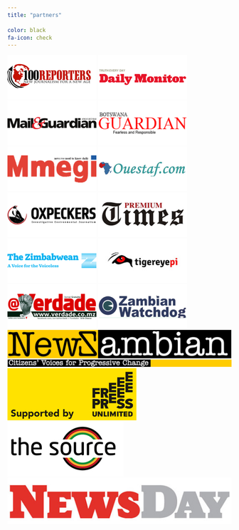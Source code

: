 ```yaml
---
title: "partners"

color: black
fa-icon: check
---
```

![](img/100Reporters.png) ![](img/Daily_Monitor.png) ![](img/MandG.png)
![](img/Guardian_Botswana.png) ![](img/mmegi.png) ![](img/Ouestaf.png)
![](img/Oxpeckers.png) ![](img/PremiumTimes.png) ![](img/thezimbawean.png)
![](img/tigereyepi.png) ![](img/Verdade.png) ![](img/zambianwatchdog.png)
![](img/newz.jpg) ![](img/freepress.jpg) ![](img/thesource.jpg)
![](img/newsday.jpg)




